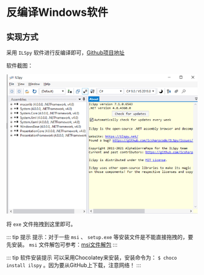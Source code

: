 # 反编译Windows软件

## 实现方式

采用 `ILSpy` 软件进行反编译即可，[Github项目地址](https://github.com/icsharpcode/ILSpy)

软件截图：

![ILSpy软件截图](assets/images/ILSpy软件截图.png)

将 `exe` 文件拖拽到这里即可。

::: tip 提示
提示：对于一些 `msi` 、 `setup.exe` 等安装文件是不能直接拖拽的，要先安装。 `msi` 文件解包可参考：[msi文件解包](./msi文件解包.md)
:::

::: tip 软件安装提示
可以采用Chocolatey来安装，安装命令为： `$ choco install ilspy` 。因为要从GitHub上下载，注意网络！
:::
